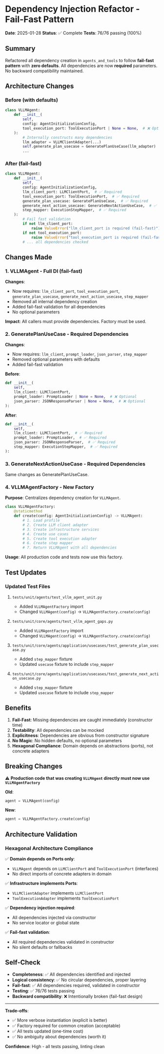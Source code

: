 # Dependency Injection Refactor - Fail-Fast Pattern

**Date**: 2025-01-28
**Status**: ✅ Complete
**Tests**: 76/76 passing (100%)

## Summary

Refactored all dependency creation in `agents_and_tools` to follow **fail-fast pattern** with **zero defaults**. All dependencies are now **required** parameters. No backward compatibility maintained.

## Architecture Changes

### Before (with defaults)

```python
class VLLMAgent:
    def __init__(
        self,
        config: AgentInitializationConfig,
        tool_execution_port: ToolExecutionPort | None = None,  # ❌ Optional with default
    ):
        # Internally constructs many dependencies
        llm_adapter = VLLMClientAdapter(...)
        self.generate_plan_usecase = GeneratePlanUseCase(llm_adapter)
        ...
```

### After (fail-fast)

```python
class VLLMAgent:
    def __init__(
        self,
        config: AgentInitializationConfig,
        llm_client_port: LLMClientPort,  # ✅ Required
        tool_execution_port: ToolExecutionPort,  # ✅ Required
        generate_plan_usecase: GeneratePlanUseCase,  # ✅ Required
        generate_next_action_usecase: GenerateNextActionUseCase,  # ✅ Required
        step_mapper: ExecutionStepMapper,  # ✅ Required
    ):
        # Fail fast validation
        if not llm_client_port:
            raise ValueError("llm_client_port is required (fail-fast)")
        if not tool_execution_port:
            raise ValueError("tool_execution_port is required (fail-fast)")
        # ... all dependencies checked
```

## Changes Made

### 1. VLLMAgent - Full DI (fail-fast)

**Changes**:
- Now requires: `llm_client_port`, `tool_execution_port`, `generate_plan_usecase`, `generate_next_action_usecase`, `step_mapper`
- Removed all internal dependency creation
- Added fail-fast validation for all dependencies
- No optional parameters

**Impact**: All callers must provide dependencies. Factory must be used.

### 2. GeneratePlanUseCase - Required Dependencies

**Changes**:
- Now requires: `llm_client`, `prompt_loader`, `json_parser`, `step_mapper`
- Removed optional parameters with defaults
- Added fail-fast validation

**Before**:
```python
def __init__(
    self,
    llm_client: LLMClientPort,
    prompt_loader: PromptLoader | None = None,  # ❌ Optional
    json_parser: JSONResponseParser | None = None,  # ❌ Optional
):
```

**After**:
```python
def __init__(
    self,
    llm_client: LLMClientPort,  # ✅ Required
    prompt_loader: PromptLoader,  # ✅ Required
    json_parser: JSONResponseParser,  # ✅ Required
    step_mapper: ExecutionStepMapper,  # ✅ Required
):
```

### 3. GenerateNextActionUseCase - Required Dependencies

Same changes as GeneratePlanUseCase.

### 4. VLLMAgentFactory - New Factory

**Purpose**: Centralizes dependency creation for `VLLMAgent`.

```python
class VLLMAgentFactory:
    @staticmethod
    def create(config: AgentInitializationConfig) -> VLLMAgent:
        # 1. Load profile
        # 2. Create LLM client adapter
        # 3. Create infrastructure services
        # 4. Create use cases
        # 5. Create tool execution adapter
        # 6. Create step mapper
        # 7. Return VLLMAgent with all dependencies
```

**Usage**: All production code and tests now use this factory.

## Test Updates

### Updated Test Files

1. `tests/unit/agents/test_vllm_agent_unit.py`
   - Added `VLLMAgentFactory` import
   - Changed `VLLMAgent(config)` → `VLLMAgentFactory.create(config)`

2. `tests/unit/core/agents/test_vllm_agent_gaps.py`
   - Added `VLLMAgentFactory` import
   - Changed `VLLMAgent(config)` → `VLLMAgentFactory.create(config)`

3. `tests/unit/core/agents/application/usecases/test_generate_plan_usecase.py`
   - Added `step_mapper` fixture
   - Updated `usecase` fixture to include `step_mapper`

4. `tests/unit/core/agents/application/usecases/test_generate_next_action_usecase.py`
   - Added `step_mapper` fixture
   - Updated `usecase` fixture to include `step_mapper`

## Benefits

1. **Fail-Fast**: Missing dependencies are caught immediately (constructor time)
2. **Testability**: All dependencies can be mocked
3. **Explicitness**: Dependencies are obvious from constructor signature
4. **No Magic**: No hidden defaults, no optional parameters
5. **Hexagonal Compliance**: Domain depends on abstractions (ports), not concrete adapters

## Breaking Changes

⚠️ **Production code that was creating `VLLMAgent` directly must now use `VLLMAgentFactory`**

**Old**:
```python
agent = VLLMAgent(config)
```

**New**:
```python
agent = VLLMAgentFactory.create(config)
```

## Architecture Validation

### Hexagonal Architecture Compliance

✅ **Domain depends on Ports only**:
- `VLLMAgent` depends on `LLMClientPort` and `ToolExecutionPort` (interfaces)
- No direct imports of concrete adapters in domain

✅ **Infrastructure implements Ports**:
- `VLLMClientAdapter` implements `LLMClientPort`
- `ToolExecutionAdapter` implements `ToolExecutionPort`

✅ **Dependency injection required**:
- All dependencies injected via constructor
- No service locator or global state

✅ **Fail-fast validation**:
- All required dependencies validated in constructor
- No silent defaults or fallbacks

## Self-Check

- **Completeness**: ✅ All dependencies identified and injected
- **Logical consistency**: ✅ No circular dependencies, proper layering
- **Fail-fast**: ✅ All dependencies required, validated in constructor
- **Testing**: ✅ 76/76 tests passing
- **Backward compatibility**: ❌ Intentionally broken (fail-fast design)

---

**Trade-offs**:
- ✅ More verbose instantiation (explicit is better)
- ✅ Factory required for common creation (acceptable)
- ✅ All tests updated (one-time cost)
- ✅ No ambiguity about dependencies (worth it)

**Confidence**: High - all tests passing, linting clean

